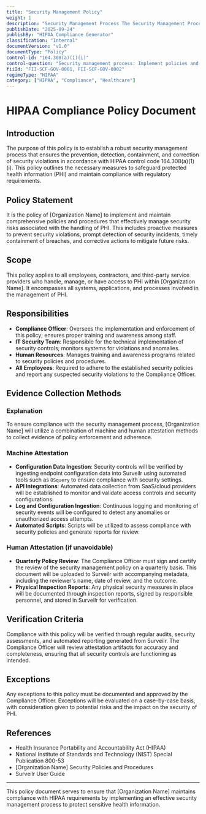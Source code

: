 ```yaml
---
title: "Security Management Policy"
weight: 1
description: "Security Management Process The Security Management Process involves the establishment and enforcement of policies and procedures designed to prevent, detect, contain, and correct any security violations within an organization. This proactive approach ensures that potential threats are identified early, appropriate responses are implemented, and corrective actions are taken to mitigate risks and enhance overall security posture. By fostering a culture of security awareness, organizations can effectively safeguard sensitive information and maintain compliance with regulatory standards."
publishDate: "2025-09-24"
publishBy: "HIPAA Compliance Generator"
classification: "Internal"
documentVersion: "v1.0"
documentType: "Policy"
control-id: "164.308(a)(1)(i)"
control-question: "Security management process: Implement policies and procedures to prevent, detect, contain, and correct security violations."
fiiId: "FII-SCF-GOV-0001, FII-SCF-GOV-0002"
regimeType: "HIPAA"
category: ["HIPAA", "Compliance", "Healthcare"]
---
```


# HIPAA Compliance Policy Document

## Introduction
The purpose of this policy is to establish a robust security management process that ensures the prevention, detection, containment, and correction of security violations in accordance with HIPAA control code 164.308(a)(1)(i). This policy outlines the necessary measures to safeguard protected health information (PHI) and maintain compliance with regulatory requirements.

## Policy Statement
It is the policy of [Organization Name] to implement and maintain comprehensive policies and procedures that effectively manage security risks associated with the handling of PHI. This includes proactive measures to prevent security violations, prompt detection of security incidents, timely containment of breaches, and corrective actions to mitigate future risks.

## Scope
This policy applies to all employees, contractors, and third-party service providers who handle, manage, or have access to PHI within [Organization Name]. It encompasses all systems, applications, and processes involved in the management of PHI.

## Responsibilities
- **Compliance Officer**: Oversees the implementation and enforcement of this policy; ensures proper training and awareness among staff.
- **IT Security Team**: Responsible for the technical implementation of security controls; monitors systems for violations and anomalies.
- **Human Resources**: Manages training and awareness programs related to security policies and procedures.
- **All Employees**: Required to adhere to the established security policies and report any suspected security violations to the Compliance Officer.

## Evidence Collection Methods

### Explanation
To ensure compliance with the security management process, [Organization Name] will utilize a combination of machine and human attestation methods to collect evidence of policy enforcement and adherence.

### Machine Attestation
- **Configuration Data Ingestion**: Security controls will be verified by ingesting endpoint configuration data into Surveilr using automated tools such as `OSquery` to ensure compliance with security settings.
- **API Integrations**: Automated data collection from SaaS/cloud providers will be established to monitor and validate access controls and security configurations.
- **Log and Configuration Ingestion**: Continuous logging and monitoring of security events will be configured to detect any anomalies or unauthorized access attempts.
- **Automated Scripts**: Scripts will be utilized to assess compliance with security policies and generate reports for review.

### Human Attestation (if unavoidable)
- **Quarterly Policy Review**: The Compliance Officer must sign and certify the review of the security management policy on a quarterly basis. This document will be uploaded to Surveilr with accompanying metadata, including the reviewer's name, date of review, and the outcome.
- **Physical Inspection Reports**: Any physical security measures in place will be documented through inspection reports, signed by responsible personnel, and stored in Surveilr for verification.

## Verification Criteria
Compliance with this policy will be verified through regular audits, security assessments, and automated reporting generated from Surveilr. The Compliance Officer will review attestation artifacts for accuracy and completeness, ensuring that all security controls are functioning as intended.

## Exceptions
Any exceptions to this policy must be documented and approved by the Compliance Officer. Exceptions will be evaluated on a case-by-case basis, with consideration given to potential risks and the impact on the security of PHI.

## References
- Health Insurance Portability and Accountability Act (HIPAA)  
- National Institute of Standards and Technology (NIST) Special Publication 800-53  
- [Organization Name] Security Policies and Procedures  
- Surveilr User Guide  

---

This policy document serves to ensure that [Organization Name] maintains compliance with HIPAA requirements by implementing an effective security management process to protect sensitive health information.